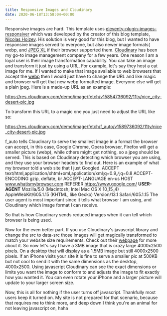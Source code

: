 ```yaml
---
title: Responsive Images and Cloudinary
date: 2020-06-18T13:58:04+00:00
---
```


Responsive images are hard. This template uses [eleventy-plugin-images-responsiver](https://nhoizey.github.io/eleventy-plugin-images-responsiver) which was developed by the creator of this blog template, [Nicolas Hoizey](https://github.com/nhoizey).
His solution is very good for this blog, but I wanted to have responsive images served to everyone, but also newer image formats( webp, and [JPEG XL](https://nicolas-hoizey.com/links/2020/05/27/how-jpeg-xl-compares-to-other-image-codecs) if their browser supported them.
[Cloudinary](https://cloudinary.com) has been my go-to image management company for a few years. One reason I am a loyal user is their image transformation capability. You can take an image and transform it just by using a URL. For example, let's say they host a cat image for me. If I wanted to make that image available to web browsers that accept the [webp](https://developers.google.com/speed/webp) then I would just have to change the URL and like magic and browser will get that new webp formatted image. Everyone else will get a plain jpeg.
Here is a made-up URL as an example:

https://res.cloudinary.com/demo/image/fetch/v15854736092/11ty/nice_city-desert-pic.jpg

To transform this URL to a magic one you just need to adjust the URL like so:

https://res.cloudinary.com/demo/image/fetch/f_auto/v1589736092/11ty/nice_city-desert-pic.jpg

f_auto tells Cloudinary to serve the smallest image in a format the browser can accept, in this case, Google Chrome, Opera browser, Firefox will get a smaller picture (webp), while others might get nothing, so a jpeg should be served. This is based on Cloudinary detecting which browser you are using, and they use your browser headers to find out.
Here is an example of what my browser told a web site that I just Googled.
ACCEPT text/html,application/xhtml+xml,application/xml;q=0.9,*/*;q=0.8
ACCEPT-ENCODING gzip, deflate, br
ACCEPT-LANGUAGE en-us
HOST www.whatismybrowser.com
REFERER https://www.google.com/
**USER-AGENT** Mozilla/5.0 (Macintosh; Intel Mac OS X 10_15_4) AppleWebKit/605.1.15 (KHTML, like Gecko) Version/13.1 Safari/605.1.15
The user agent is most important since it tells what browser I am using, and Cloudinary which image format I can receive.

So that is how Cloudinary sends reduced images when it can tell which browser is being used.

Now for the even better part. If you use Cloudinary's javascript library and change the src to data-src those images will get magically transformed to match your website size requirements. Check out their [webpage](https://cloudinary.com/documentation/responsive_images#automating_responsive_images_with_javascript) for more about it.
So now let's say I have a 3MB image that is crazy large 4000x2500 pixels. On a desktop that will display as a 1.5MB image but still 4000x2500 pixels. If an iPhone visits your site it is fine to serve a smaller pic at 500KB but not cool to send it with the same dimensions as the desktop, 4000x2500. 
Using javascript Cloudinary can see the exact dimensions or limits you want the image to conform to and adjusts the image to fit exactly how you wanted it. You can even rotate your iPhone and a larger picture will update to your larger screen size.

Now, this is all for nothing if the user turns off javascript. Thankfully most users keep it turned on. My site is not prepared for that scenario, because that requires me to think more, and deep down I think you're an animal for not leaving javascript on, haha
